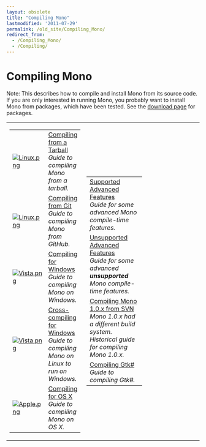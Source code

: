 ```yaml
---
layout: obsolete
title: "Compiling Mono"
lastmodified: '2011-07-29'
permalink: /old_site/Compiling_Mono/
redirect_from:
  - /Compiling_Mono/
  - /Compiling/
---
```


Compiling Mono
==============

Note: This describes how to compile and install Mono from its source code. If you are only interested in running Mono, you probably want to install Mono from packages, which have been tested. See the [download page]({{site.github.url}}/old_site/Downloads "Downloads") for packages.
<table>
<col width="33%" />
<col width="33%" />
<col width="33%" />
<tbody>
<tr class="odd">
<td align="left"><table>
<tbody>
<tr class="odd">
<td align="left"><a href="{{site.github.url}}/old_site/images/6/6c/Linux.png"><img src="{{site.github.url}}/old_site/images/6/6c/Linux.png" alt="Linux.png" /></a></td>
<td align="left"><a href="{{site.github.url}}/old_site/Compiling_Mono_From_Tarball" title="Compiling Mono From Tarball">Compiling from a Tarball</a> <br /> <em>Guide to compiling Mono from a tarball.</em></td>
</tr>
<tr class="even">
<td align="left"><a href="{{site.github.url}}/old_site/images/6/6c/Linux.png"><img src="{{site.github.url}}/old_site/images/6/6c/Linux.png" alt="Linux.png" /></a></td>
<td align="left"><a href="{{site.github.url}}/old_site/Compiling_Mono_From_Git" title="Compiling Mono From Git">Compiling from Git</a> <br /> <em>Guide to compiling Mono from GitHub.</em></td>
</tr>
<tr class="odd">
<td align="left"><a href="{{site.github.url}}/old_site/images/d/d9/Vista.png"><img src="{{site.github.url}}/old_site/images/d/d9/Vista.png" alt="Vista.png" /></a></td>
<td align="left"><a href="{{site.github.url}}/old_site/Compiling_Mono_on_Windows" title="Compiling Mono on Windows">Compiling for Windows</a> <br /> <em>Guide to compiling Mono on Windows.</em></td>
</tr>
<tr class="even">
<td align="left"><a href="{{site.github.url}}/old_site/images/d/d9/Vista.png"><img src="{{site.github.url}}/old_site/images/d/d9/Vista.png" alt="Vista.png" /></a></td>
<td align="left"><a href="{{site.github.url}}/old_site/Cross-compiling_Mono_for_Windows" title="Cross-compiling Mono for Windows">Cross-compiling for Windows</a> <br /> <em>Guide to compiling Mono on Linux to run on Windows.</em></td>
</tr>
<tr class="odd">
<td align="left"><a href="{{site.github.url}}/old_site/images/7/7d/Apple.png"><img src="{{site.github.url}}/old_site/images/7/7d/Apple.png" alt="Apple.png" /></a></td>
<td align="left"><a href="{{site.github.url}}/old_site/Compiling_Mono_on_OSX" title="Compiling Mono on OSX">Compiling for OS X</a> <br /> <em>Guide to compiling Mono on OS X.</em></td>
</tr>
</tbody>
</table></td>
<td align="left"><table>
<tbody>
<tr class="odd">
<td align="left"><a href="{{site.github.url}}/old_site/Advanced_Mono_Compile_Options" title="Advanced Mono Compile Options">Supported Advanced Features</a> <br /> <em>Guide for some advanced Mono compile-time features.</em></td>
</tr>
<tr class="even">
<td align="left"><a href="{{site.github.url}}/old_site/Unsupported_Advanced_Mono_Compile_Options" title="Unsupported Advanced Mono Compile Options">Unsupported Advanced Features</a> <br /> <em>Guide for some advanced <strong>unsupported</strong> Mono compile-time features.</em></td>
</tr>
<tr class="odd">
<td align="left"><a href="{{site.github.url}}/old_site/Compiling_Mono_1.0.x_From_SVN" title="Compiling Mono 1.0.x From SVN">Compiling Mono 1.0.x from SVN</a> <br /> <em>Mono 1.0.x had a different build system. Historical guide for compiling Mono 1.0.x.</em></td>
</tr>
<tr class="even">
<td align="left"><a href="{{site.github.url}}/old_site/Compiling_GtkSharp" title="Compiling GtkSharp">Compiling Gtk#</a> <br /> <em>Guide to compiling Gtk#.</em></td>
</tr>
</tbody>
</table></td>
<td align="left"></td>
</tr>
</tbody>
</table>



